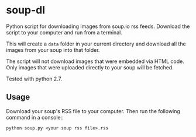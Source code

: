 soup-dl
=======

Python script for downloading images from soup.io rss feeds. Download the script to your computer and run from 
a terminal. 

This will create a ``data`` folder in your current directory and download all the images from your soup into that 
folder. 

The script will not download images that were embedded via HTML code. Only images that were uploaded directly to 
your soup will be fetched.

Tested with python 2.7.

Usage
-----

Download your soup's RSS file to your computer. Then run the following command in a console::

    python soup.py <your soup rss file>.rss
